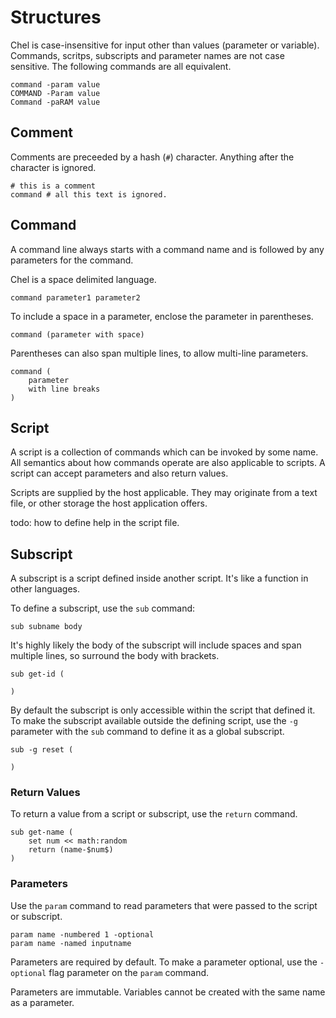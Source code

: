# Structures #

Chel is case-insensitive for input other than values (parameter or variable). Commands, scritps, subscripts and parameter names are not case sensitive. The following commands are all equivalent.

    command -param value
    COMMAND -Param value
    Command -paRAM value

## Comment ##

Comments are preceeded by a hash (`#`) character. Anything after the character is ignored.

    # this is a comment
    command # all this text is ignored.

## Command ##

A command line always starts with a command name and is followed by any parameters for the command.

Chel is a space delimited language.

    command parameter1 parameter2

To include a space in a parameter, enclose the parameter in parentheses.

    command (parameter with space)

Parentheses can also span multiple lines, to allow multi-line parameters.

    command (
        parameter
        with line breaks
    )

## Script ##

A script is a collection of commands which can be invoked by some name. All semantics about how commands operate are also applicable to scripts. A script can accept parameters and also return values.

Scripts are supplied by the host applicable. They may originate from a text file, or other storage the host application offers.

todo: how to define help in the script file.

## Subscript ##

A subscript is a script defined inside another script. It's like a function in other languages.

To define a subscript, use the `sub` command:

    sub subname body

It's highly likely the body of the subscript will include spaces and span multiple lines, so surround the body with brackets.

    sub get-id (

    )

By default the subscript is only accessible within the script that defined it. To make the subscript available outside the defining script, use the `-g` parameter with the `sub` command to define it as a global subscript.

    sub -g reset (

    )

### Return Values ###

To return a value from a script or subscript, use the `return` command.

    sub get-name (
        set num << math:random
        return (name-$num$)
    )

### Parameters ###

Use the `param` command to read parameters that were passed to the script or subscript.

    param name -numbered 1 -optional
    param name -named inputname

Parameters are required by default. To make a parameter optional, use the `-optional` flag parameter on the `param` command.

Parameters are immutable. Variables cannot be created with the same name as a parameter.
